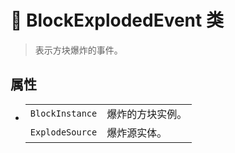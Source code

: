 # 🔖 BlockExplodedEvent 类

>表示方块爆炸的事件。

## 属性
- 
    |||
    |-|-|
    |`BlockInstance`|爆炸的方块实例。|
    |`ExplodeSource`|爆炸源实体。|